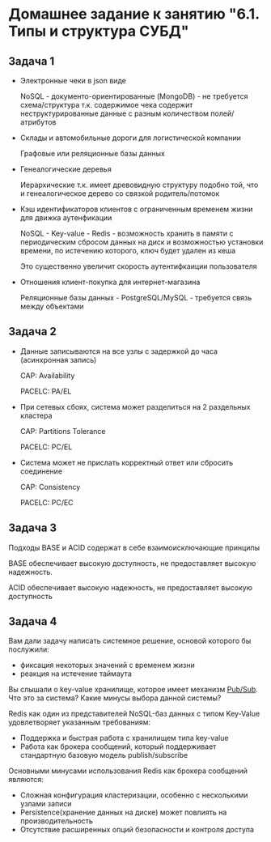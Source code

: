 # Домашнее задание к занятию "6.1. Типы и структура СУБД"

## Задача 1

- Электронные чеки в json виде

  NoSQL - документо-ориентированные (MongoDB) - не требуется схема/структура т.к. содержимое чека содержит неструктурированные данные с разным количеством полей/атрибутов

- Склады и автомобильные дороги для логистической компании

  Графовые или реляционные базы данных

- Генеалогические деревья

  Иерархические т.к. имеет древовидную структуру подобно той, что и генеалогическое дерево со связкой родитель/потомок

- Кэш идентификаторов клиентов с ограниченным временем жизни для движка аутенфикации

  NoSQL - Key-value - Redis - возможность хранить в памяти с периодическим сбросом данных на диск и возможностью установки времени, по истечению которого, ключ будет удален из кеша

  Это существенно увеличит скорость аутентифкаиции пользователя

- Отношения клиент-покупка для интернет-магазина

  Реляционные базы данных - PostgreSQL/MySQL - требуется связь между объектами

## Задача 2

- Данные записываются на все узлы с задержкой до часа (асинхронная запись)

  CAP: Availability

  PACELC: PA/EL

- При сетевых сбоях, система может разделиться на 2 раздельных кластера

  CAP: Partitions Tolerance

  PACELC: PC/EL

- Система может не прислать корректный ответ или сбросить соединение

  CAP: Consistency

  PACELC: PC/EC

## Задача 3

Подходы BASE и ACID содержат в себе взаимоисключающие принципы

BASE обеспечивает высокую доступность, не предоставляет высокую надежность.

ACID обеспечивает высокую надежность, не предоставляет высокую доступность

## Задача 4

Вам дали задачу написать системное решение, основой которого бы послужили:

- фиксация некоторых значений с временем жизни
- реакция на истечение таймаута

Вы слышали о key-value хранилище, которое имеет механизм [Pub/Sub](https://habr.com/ru/post/278237/).
Что это за система? Какие минусы выбора данной системы?

Redis как один из представителей NoSQL-баз данных с типом Key-Value удовлетворяет указанным требованиям:
 - Поддержка и быстрая работа с хранилищем типа key-value
 - Работа как брокера сообщений, который поддерживает стандартную базовую модель publish/subscribe

Основными минусами использования Redis как брокера сообщений являются:

- Сложная конфигурация кластеризации, особенно с несколькими узлами записи
- Persistence(хранение данных на диске) может повлиять на производительность
- Отсутствие расширенных опций безопасности и контроля доступа
